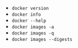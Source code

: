 
* `docker version`
* `docker info`
* `docker --help`
* `docker images -a`
* `docker images -q`
* `docker images --digests`